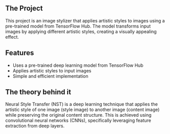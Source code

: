 ## The Project
This project is an image stylizer that applies artistic styles to images using a pre-trained model from TensorFlow Hub. The model transforms input images by applying different artistic styles, creating a visually appealing effect.

## Features
+ Uses a pre-trained deep learning model from TensorFlow Hub
+ Applies artistic styles to input images
+ Simple and efficient implementation

## The theory behind it
Neural Style Transfer (NST) is a deep learning technique that applies the artistic style of one image (style image) to another image (content image) while preserving the original content structure. This is achieved using convolutional neural networks (CNNs), specifically leveraging feature extraction from deep layers.
